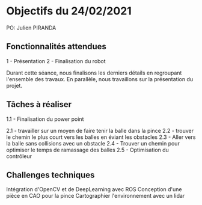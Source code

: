 # Objectifs du 24/02/2021

PO: Julien PIRANDA


## Fonctionnalités attendues

1 - Présentation
2 - Finalisation du robot

Durant cette séance, nous finalisons les derniers détails en regroupant l'ensemble des travaux. 
En parallèle, nous travaillons sur la présentation du projet.



## Tâches à réaliser

1.1 - Finalisation du power point

2.1 - travailler sur un moyen de faire tenir la balle dans la pince
2.2 - trouver le chemin le plus court vers les balles en éviant les obstacles
2.3 - Aller vers la balle sans collisions avec un obstacle
2.4 - Trouver un chemin pour optimiser le temps de ramassage des balles
2.5 - Optimisation du contrôleur


## Challenges techniques

Intégration d'OpenCV et de DeepLearning avec ROS
Conception d'une pièce en CAO pour la pince
Cartographier l'environnement avec un lidar
